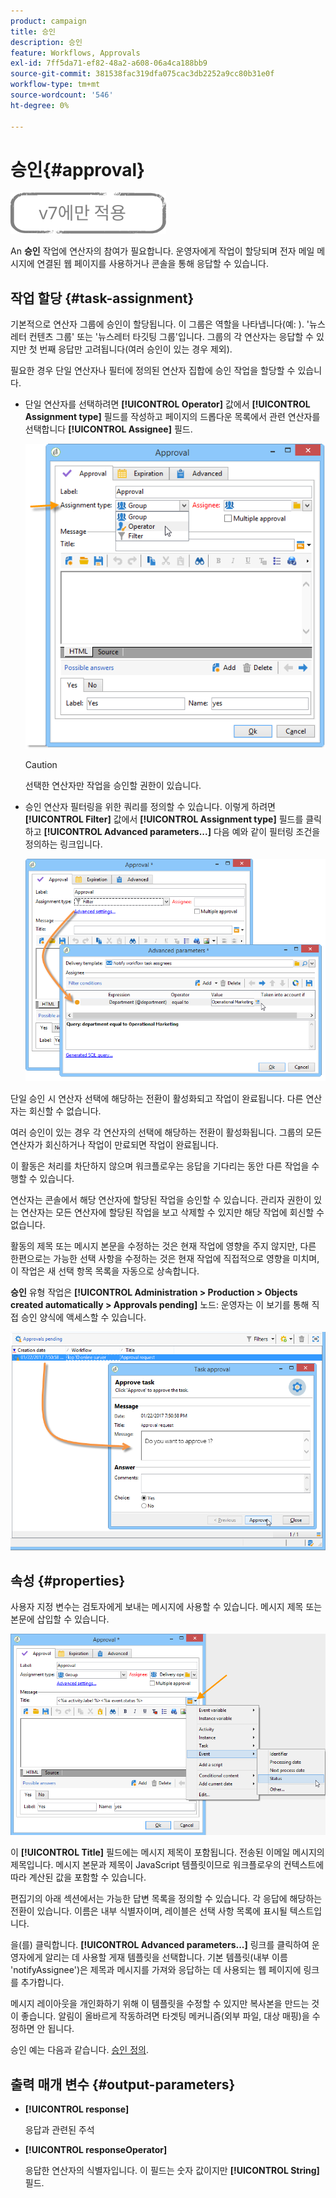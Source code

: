 ```yaml
---
product: campaign
title: 승인
description: 승인
feature: Workflows, Approvals
exl-id: 7ff5da71-ef82-48a2-a608-06a4ca188bb9
source-git-commit: 381538fac319dfa075cac3db2252a9cc80b31e0f
workflow-type: tm+mt
source-wordcount: '546'
ht-degree: 0%

---
```


# 승인{#approval}

![](../../assets/v7-only.svg)

An **승인** 작업에 연산자의 참여가 필요합니다. 운영자에게 작업이 할당되며 전자 메일 메시지에 연결된 웹 페이지를 사용하거나 콘솔을 통해 응답할 수 있습니다.

## 작업 할당 {#task-assignment}

기본적으로 연산자 그룹에 승인이 할당됩니다. 이 그룹은 역할을 나타냅니다(예: ). &#39;뉴스레터 컨텐츠 그룹&#39; 또는 &#39;뉴스레터 타깃팅 그룹&#39;입니다. 그룹의 각 연산자는 응답할 수 있지만 첫 번째 응답만 고려됩니다(여러 승인이 있는 경우 제외).

필요한 경우 단일 연산자나 필터에 정의된 연산자 집합에 승인 작업을 할당할 수 있습니다.

* 단일 연산자를 선택하려면 **[!UICONTROL Operator]** 값에서 **[!UICONTROL Assignment type]** 필드를 작성하고 페이지의 드롭다운 목록에서 관련 연산자를 선택합니다 **[!UICONTROL Assignee]** 필드.

   ![](assets/s_advuser_validation_box_assign.png)

   >[!CAUTION]
   >
   >선택한 연산자만 작업을 승인할 권한이 있습니다.

* 승인 연산자 필터링을 위한 쿼리를 정의할 수 있습니다. 이렇게 하려면 **[!UICONTROL Filter]** 값에서 **[!UICONTROL Assignment type]** 필드를 클릭하고 **[!UICONTROL Advanced parameters...]** 다음 예와 같이 필터링 조건을 정의하는 링크입니다.

   ![](assets/s_advuser_validation_box_filter.png)

단일 승인 시 연산자 선택에 해당하는 전환이 활성화되고 작업이 완료됩니다. 다른 연산자는 회신할 수 없습니다.

여러 승인이 있는 경우 각 연산자의 선택에 해당하는 전환이 활성화됩니다. 그룹의 모든 연산자가 회신하거나 작업이 만료되면 작업이 완료됩니다.

이 활동은 처리를 차단하지 않으며 워크플로우는 응답을 기다리는 동안 다른 작업을 수행할 수 있습니다.

연산자는 콘솔에서 해당 연산자에 할당된 작업을 승인할 수 있습니다. 관리자 권한이 있는 연산자는 모든 연산자에 할당된 작업을 보고 삭제할 수 있지만 해당 작업에 회신할 수 없습니다.

활동의 제목 또는 메시지 본문을 수정하는 것은 현재 작업에 영향을 주지 않지만, 다른 한편으로는 가능한 선택 사항을 수정하는 것은 현재 작업에 직접적으로 영향을 미치며, 이 작업은 새 선택 항목 목록을 자동으로 상속합니다.

**승인** 유형 작업은 **[!UICONTROL Administration > Production > Objects created automatically > Approvals pending]** 노드: 운영자는 이 보기를 통해 직접 승인 양식에 액세스할 수 있습니다.

![](assets/s_advuser_validation_from_console.png)

## 속성 {#properties}

사용자 지정 변수는 검토자에게 보내는 메시지에 사용할 수 있습니다. 메시지 제목 또는 본문에 삽입할 수 있습니다.

![](assets/edit_validation.png)

이 **[!UICONTROL Title]** 필드에는 메시지 제목이 포함됩니다. 전송된 이메일 메시지의 제목입니다. 메시지 본문과 제목이 JavaScript 템플릿이므로 워크플로우의 컨텍스트에 따라 계산된 값을 포함할 수 있습니다.

편집기의 아래 섹션에서는 가능한 답변 목록을 정의할 수 있습니다. 각 응답에 해당하는 전환이 있습니다. 이름은 내부 식별자이며, 레이블은 선택 사항 목록에 표시될 텍스트입니다.

을(를) 클릭합니다. **[!UICONTROL Advanced parameters...]** 링크를 클릭하여 운영자에게 알리는 데 사용할 게재 템플릿을 선택합니다. 기본 템플릿(내부 이름 &#39;notifyAssignee&#39;)은 제목과 메시지를 가져와 응답하는 데 사용되는 웹 페이지에 링크를 추가합니다.

메시지 레이아웃을 개인화하기 위해 이 템플릿을 수정할 수 있지만 복사본을 만드는 것이 좋습니다. 알림이 올바르게 작동하려면 타겟팅 메커니즘(외부 파일, 대상 매핑)을 수정하면 안 됩니다.

승인 예는 다음과 같습니다. [승인 정의](defining-approvals.md).

## 출력 매개 변수 {#output-parameters}

* **[!UICONTROL response]**

   응답과 관련된 주석

* **[!UICONTROL responseOperator]**

   응답한 연산자의 식별자입니다. 이 필드는 숫자 값이지만 **[!UICONTROL String]** 필드.
